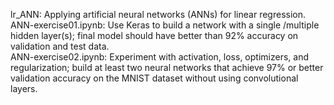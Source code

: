 lr_ANN: Applying artificial neural networks (ANNs) for linear regression.<br>
ANN-exercise01.ipynb: Use Keras to build a network with a single /multiple hidden layer(s); final model should have better than 92% accuracy on validation and test data.<br>
ANN-exercise02.ipynb: Experiment with activation, loss, optimizers, and regularization; build at least two neural networks that achieve 97% or better validation accuracy on the MNIST dataset without using convolutional layers. <br>
